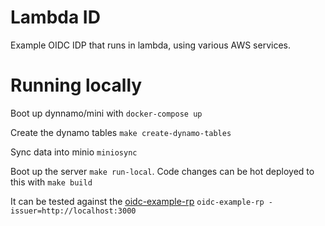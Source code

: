 # Lambda ID

Example OIDC IDP that runs in lambda, using various AWS services.

# Running locally

Boot up dynnamo/mini with `docker-compose up`

Create the dynamo tables `make create-dynamo-tables`

Sync data into minio `miniosync`

Boot up the server `make run-local`. Code changes can be hot deployed to this with `make build`

It can be tested against the [oidc-example-rp](https://github.com/pardot/oidc/tree/ffcb728ee49b67764cb78e993f28f26e8b58e9d4/cmd/oidc-example-rp) `oidc-example-rp -issuer=http://localhost:3000`
